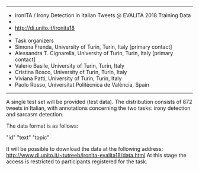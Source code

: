 ********************************************************************************************
* ironITA / Irony Detection in Italian Tweets @ EVALITA 2018 Training Data
*
* http://di.unito.it/ironita18
*
* Task organizers
* Simona Frenda, University of Turin, Turin, Italy [primary contact]
* Alessandra T. Cignarella, University of Turin, Turin, Italy [primary contact]
* Valerio Basile, University of Turin, Turin, Italy
* Cristina Bosco, University of Turin, Turin, Italy
* Viviana Patti, University of Turin, Turin, Italy
* Paolo Rosso, Universitat Politècnica de València, Spain
********************************************************************************************

A single test set will be provided (test data).
The distribution consists of 872 tweets in Italian, with annotations concerning the two tasks: irony detection and sarcasm detection.

The data format is as follows:

"id"     "text"     "topic"    


It will be possible to download the data at the following address: 
http://www.di.unito.it/~tutreeb/ironita-evalita18/data.html
At this stage the access is restricted to participants registered for the task.

